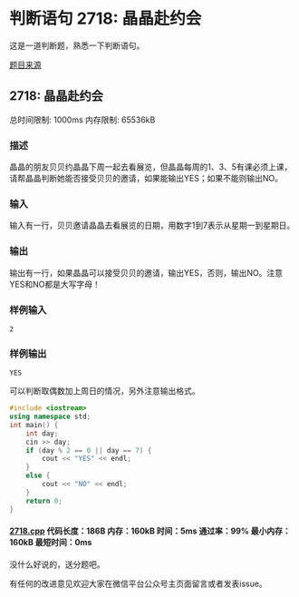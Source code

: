 # 判断语句 2718: 晶晶赴约会

这是一道判断题，熟悉一下判断语句。

[题目来源](http://bailian.openjudge.cn/practice/2718/)

## 2718: 晶晶赴约会

总时间限制: 1000ms    内存限制: 65536kB

### 描述

晶晶的朋友贝贝约晶晶下周一起去看展览，但晶晶每周的1、3、5有课必须上课，请帮晶晶判断她能否接受贝贝的邀请，如果能输出YES；如果不能则输出NO。

### 输入

输入有一行，贝贝邀请晶晶去看展览的日期，用数字1到7表示从星期一到星期日。

### 输出

输出有一行，如果晶晶可以接受贝贝的邀请，输出YES，否则，输出NO。注意YES和NO都是大写字母！

### 样例输入
```
2
```
### 样例输出
```
YES
```
可以判断取偶数加上周日的情况，另外注意输出格式。
```cpp
#include <iostream>
using namespace std;
int main() {
	int day;
	cin >> day;
	if (day % 2 == 0 || day == 7) {
		cout << "YES" << endl;
	}
	else {
		cout << "NO" << endl;
	}
	return 0;
}
```
#### [2718.cpp](https://github.com/Ienu/ExerciseEveryday/blob/master/Code/2700-2799/2718.cpp) 代码长度：186B 内存：160kB 时间：5ms 通过率：99% 最小内存：160kB  最短时间：0ms

没什么好说的，送分题吧。

有任何的改进意见欢迎大家在微信平台公众号主页面留言或者发表issue。

